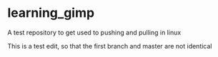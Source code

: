 # learning_gimp
A test repository to get used to pushing and pulling in linux

This is a test edit, so that the first branch and master are not identical
